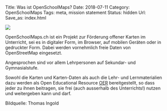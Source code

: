Title: Was ist OpenSchoolMaps?
Date: 2018-07-11
Category: OpenSchoolMaps
Tags: meta, mission statement
Status: hidden
Url:
Save_as: index.html

![]({filename}/images/schoolkids.jpg)

OpenSchoolMaps.ch
ist ein Projekt zur Förderung
offener Karten im Unterricht,
sei es
in digitaler Form,
im Browser,
auf mobilen Geräten
oder
in gedruckter Form.
Dabei werden vornehmlich
freie Daten von OpenStreetMap
eingesetzt.

Angesprochen sind vor allem Lehrpersonen auf Sekundar- und Gymnasialstufe.

Sowohl
die Karten und Karten-Daten
als auch
die Lehr- und Lernmaterialien dazu
werden
als Open Educational Resource
[OER](https://de.wikipedia.org/wiki/Open_Educational_Resources)
bereitgestellt,
so dass jeder
zu ihnen beitragen,
sie frei (auch ausserhalb des Unterrichts!) nutzen
und
weitergeben
kann und darf.

Bildquelle: Thomas Ingold

